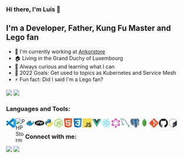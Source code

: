 ### Hi there, I'm Luis 👋
## I'm a Developer, Father, Kung Fu Master and Lego fan

- 🏢 I'm currently working at [Ankorstore](https://boards.eu.greenhouse.io/ankorstore?gh_src=257cb552teu)
- 🏠 Living in the Grand Duchy of Luxembourg
- 🌱 Always curious and learning what I can
- 🥅 2022 Goals: Get used to topics as Kubernetes and Service Mesh
- ⚡ Fun fact: Did I said I'm a Lego fan?

<div>
  <img height="180em" src="https://github-readme-stats.vercel.app/api?username=luisfn&show_icons=true&theme=dracula&include_all_commits=true&count_private=true"/>
  <img height="180em" src="https://github-readme-stats.vercel.app/api/top-langs/?username=luisfn&layout=compact&langs_count=7&theme=dracula"/>
</div>

### Languages and Tools:

<div>
  <img align="left" alt="Visual Studio Code" width="26px" src="https://github.com/devicons/devicon/blob/master/icons/vscode/vscode-original.svg" />
  <img align="left" alt="PHPStorm" width="26px" src="https://resources.jetbrains.com/storage/products/phpstorm/img/meta/phpstorm_logo_300x300.png" />
  <img align="left" alt="Docker" width="26px" src="https://github.com/devicons/devicon/blob/master/icons/docker/docker-original.svg" />
  <img align="left" alt="PHP" width="26px" src="https://raw.githubusercontent.com/devicons/devicon/master/icons/php/php-plain.svg" />
  <img align="left" alt="Python" width="26px" src="https://github.com/devicons/devicon/blob/master/icons/python/python-original.svg" />
  <img align="left" alt="Node.js" width="26px" src="https://github.com/devicons/devicon/blob/master/icons/nodejs/nodejs-original.svg" />
  <img align="left" alt="HTML5" width="26px" src="https://github.com/devicons/devicon/blob/master/icons/html5/html5-original.svg" />
  <img align="left" alt="CSS3" width="26px" src="https://github.com/devicons/devicon/blob/master/icons/css3/css3-original.svg" />
  <img align="left" alt="JavaScript" width="26px" src="https://github.com/devicons/devicon/blob/master/icons/javascript/javascript-original.svg" />
  <img align="left" alt="Vue" width="26px" src="https://github.com/devicons/devicon/blob/master/icons/vuejs/vuejs-original.svg" />
  <img align="left" alt="React" width="26px" src="https://github.com/devicons/devicon/blob/master/icons/react/react-original.svg" />
  <img align="left" alt="GraphQL" width="26px" src="https://github.com/devicons/devicon/blob/master/icons/graphql/graphql-plain.svg" />
  <img align="left" alt="MySQL" width="26px" src="https://github.com/devicons/devicon/blob/master/icons/mysql/mysql-original.svg" />  
  <img align="left" alt="PostGres" width="26px" src="https://raw.githubusercontent.com/devicons/devicon/master/icons/postgresql/postgresql-original.svg" />
  <img align="left" alt="MongoDB" width="26px" src="https://github.com/devicons/devicon/blob/master/icons/mongodb/mongodb-original.svg" />
  <img align="left" alt="Git" width="26px" src="https://github.com/devicons/devicon/blob/master/icons/git/git-original.svg" />
  <img align="left" alt="GitHub" width="26px" src="https://github.com/devicons/devicon/blob/master/icons/github/github-original.svg" />
  <img align="left" alt="Terminal" width="26px" src="https://github.com/devicons/devicon/blob/master/icons/bash/bash-original.svg" />
</div>
<br/>

### Connect with me:

<div>
  <a href="mailto:luisfn@gmail.com"><img src="https://img.shields.io/badge/-Gmail-%23333?style=for-the-badge&logo=gmail&logoColor=red" target="_blank"></a>
  <a href="https://www.linkedin.com/in/luisfn" target="_blank"><img src="https://img.shields.io/badge/-LinkedIn-%230077B5?style=for-the-badge&logo=linkedin&logoColor=white" target="_blank"></a>
  <!--a href="https://www.twitter.com/lfnkf" target="_blank"><img src="https://img.shields.io/badge/-Twitter-%230077B5?style=for-the-badge&logo=twitter&logoColor=white" target="_blank"></a--> 
</div>
